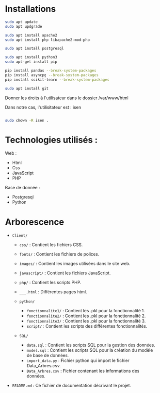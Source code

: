 # Installations

```bash
sudo apt update
sudo apt updgrade

sudo apt install apache2
sudo apt install php libapache2-mod-php

sudo apt install postgresql

sudo apt install python3
sudo apt-get install pip

pip install pandas --break-system-packages
pip install asyncpg --break-system-packages
pip install scikit-learn --break-system-packages

sudo apt install git
```

Donner les droits à l'utilisateur dans le dossier /var/www/html

Dans notre cas, l'utilisitateur est : isen

```bash

sudo chown -R isen .

```

# Technologies utilisés :

Web :
- Html
- Css
- JavaScript
- PHP

Base de donnée :
- Postgresql
- Python

# Arborescence


- `Client/`
    - `css/` : Contient les fichiers CSS.
    - `fonts/` : Contient les fichiers de polices.
    - `images/` : Contient les images utilisées dans le site web.
    - `javascript/` : Contient les fichiers JavaScript.
    - `php/` : Contient les scripts PHP.
    - `___.html` : Différentes pages html.

    - `python/`
        - `fonctionnalite1/` : Contient les .pkl pour la fonctionnalité 1.
        - `fonctionnalite2/` : Contient les .pkl pour la fonctionnalité 2.
        - `fonctionnalite3/` : Contient les .pkl pour la fonctionnalité 3.
        - `script/` : Contient les scripts des différentes fonctionnalités.

    - `SQL/`
        - `data.sql` : Contient les scripts SQL pour la gestion des données.
        - `model.sql` : Contient les scripts SQL pour la création du modèle de base de données.
        - `import_data.py` : Fichier python qui import le fichier Data_Arbres.csv.
        - `Data_Arbres.csv` : Fichier contenant les informations des données.

- `README.md` : Ce fichier de documentation décrivant le projet.